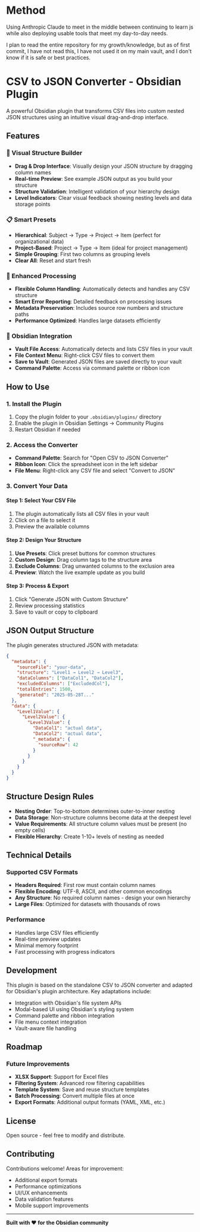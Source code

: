 # Method

Using Anthropic Claude to meet in the middle between continuing to learn js while also deploying usable tools that meet my day-to-day needs.

I plan to read the entire repository for my growth/knowledge, but as of first commit, I have not read this, I have not used it on my main vault, and I don't know if it is safe or best practices.

# CSV to JSON Converter - Obsidian Plugin

A powerful Obsidian plugin that transforms CSV files into custom nested JSON structures using an intuitive visual drag-and-drop interface.

## Features

### 🎨 Visual Structure Builder

- **Drag & Drop Interface**: Visually design your JSON structure by dragging column names
- **Real-time Preview**: See example JSON output as you build your structure
- **Structure Validation**: Intelligent validation of your hierarchy design
- **Level Indicators**: Clear visual feedback showing nesting levels and data storage points

### 📋 Smart Presets

- **Hierarchical**: Subject → Type → Project → Item (perfect for organizational data)
- **Project-Based**: Project → Type → Item (ideal for project management)
- **Simple Grouping**: First two columns as grouping levels
- **Clear All**: Reset and start fresh

### 🔧 Enhanced Processing

- **Flexible Column Handling**: Automatically detects and handles any CSV structure
- **Smart Error Reporting**: Detailed feedback on processing issues
- **Metadata Preservation**: Includes source row numbers and structure paths
- **Performance Optimized**: Handles large datasets efficiently

### 📁 Obsidian Integration

- **Vault File Access**: Automatically detects and lists CSV files in your vault
- **File Context Menu**: Right-click CSV files to convert them
- **Save to Vault**: Generated JSON files are saved directly to your vault
- **Command Palette**: Access via command palette or ribbon icon

## How to Use

### 1. Install the Plugin

1. Copy the plugin folder to your `.obsidian/plugins/` directory
2. Enable the plugin in Obsidian Settings → Community Plugins
3. Restart Obsidian if needed

### 2. Access the Converter

- **Command Palette**: Search for "Open CSV to JSON Converter"
- **Ribbon Icon**: Click the spreadsheet icon in the left sidebar
- **File Menu**: Right-click any CSV file and select "Convert to JSON"

### 3. Convert Your Data

#### Step 1: Select Your CSV File

1. The plugin automatically lists all CSV files in your vault
2. Click on a file to select it
3. Preview the available columns

#### Step 2: Design Your Structure

1. **Use Presets**: Click preset buttons for common structures
2. **Custom Design**: Drag column tags to the structure area
3. **Exclude Columns**: Drag unwanted columns to the exclusion area
4. **Preview**: Watch the live example update as you build

#### Step 3: Process & Export

1. Click "Generate JSON with Custom Structure"
2. Review processing statistics
3. Save to vault or copy to clipboard

## JSON Output Structure

The plugin generates structured JSON with metadata:

```json
{
  "metadata": {
    "sourceFile": "your-data",
    "structure": "Level1 → Level2 → Level3",
    "dataColumns": ["DataCol1", "DataCol2"],
    "excludedColumns": ["ExcludedCol"],
    "totalEntries": 1500,
    "generated": "2025-05-28T..."
  },
  "data": {
    "Level1Value": {
      "Level2Value": {
        "Level3Value": {
          "DataCol1": "actual data",
          "DataCol2": "actual data",
          "_metadata": {
            "sourceRow": 42
          }
        }
      }
    }
  }
}
```

## Structure Design Rules

- **Nesting Order**: Top-to-bottom determines outer-to-inner nesting
- **Data Storage**: Non-structure columns become data at the deepest level
- **Value Requirements**: All structure column values must be present (no empty cells)
- **Flexible Hierarchy**: Create 1-10+ levels of nesting as needed

## Technical Details

### Supported CSV Formats

- **Headers Required**: First row must contain column names
- **Flexible Encoding**: UTF-8, ASCII, and other common encodings
- **Any Structure**: No required column names - design your own hierarchy
- **Large Files**: Optimized for datasets with thousands of rows

### Performance

- Handles large CSV files efficiently
- Real-time preview updates
- Minimal memory footprint
- Fast processing with progress indicators

## Development

This plugin is based on the standalone CSV to JSON converter and adapted for Obsidian's plugin architecture. Key adaptations include:

- Integration with Obsidian's file system APIs
- Modal-based UI using Obsidian's styling system
- Command palette and ribbon integration
- File menu context integration
- Vault-aware file handling

## Roadmap

### Future Improvements

- **XLSX Support**: Support for Excel files
- **Filtering System**: Advanced row filtering capabilities
- **Template System**: Save and reuse structure templates
- **Batch Processing**: Convert multiple files at once
- **Export Formats**: Additional output formats (YAML, XML, etc.)

## License

Open source - feel free to modify and distribute.

## Contributing

Contributions welcome! Areas for improvement:

- Additional export formats
- Performance optimizations
- UI/UX enhancements
- Data validation features
- Mobile support improvements

---

**Built with ❤️ for the Obsidian community**
